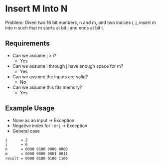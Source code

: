# Insert M Into N

Problem: Given two 16 bit numbers, n and m, and two indices i, j, insert m into n such that m starts at bit j and ends at bit i.

## Requirements

- Can we assume j > i?
  - Yes
- Can we assume i through j have enough space for m?
  - Yes
- Can we assume the inputs are valid?
  - No
- Can we assume this fits memory?
  - Yes

## Example Usage

- None as an input -> Exception
- Negative index for i or j -> Exception
- General case
```txt
i      = 2
j      = 6
n      = 0000 0100 0000 0000
m      = 0000 0000 0001 0011
result = 0000 0100 0100 1100
```
